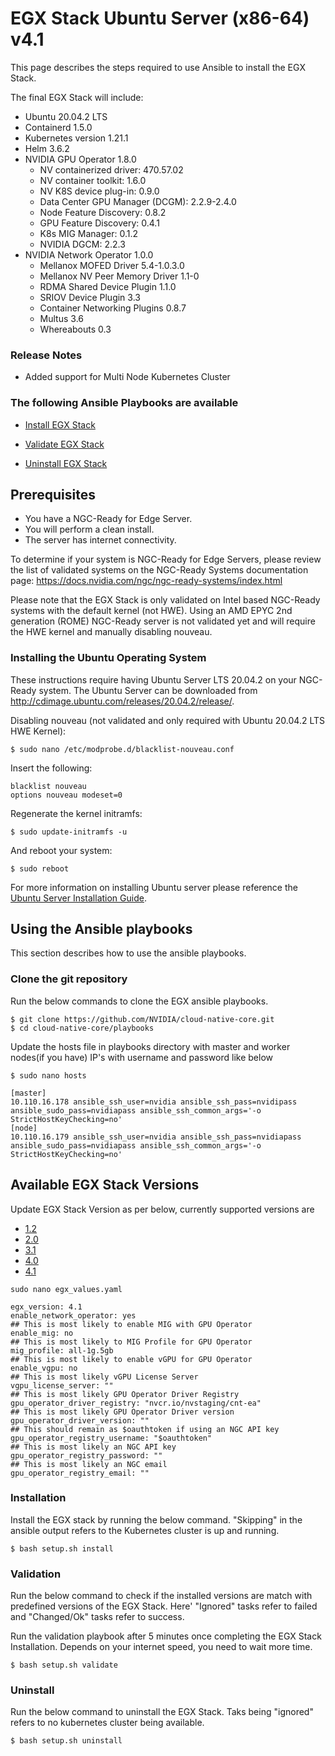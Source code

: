 <h1> EGX Stack Ubuntu Server (x86-64) v4.1 </h1>

This page describes the steps required to use Ansible to install the EGX Stack.

The final EGX Stack will include:

- Ubuntu 20.04.2 LTS
- Containerd 1.5.0
- Kubernetes version 1.21.1
- Helm 3.6.2
- NVIDIA GPU Operator 1.8.0
  - NV containerized driver: 470.57.02
  - NV container toolkit: 1.6.0
  - NV K8S device plug-in: 0.9.0
  - Data Center GPU Manager (DCGM): 2.2.9-2.4.0
  - Node Feature Discovery: 0.8.2
  - GPU Feature Discovery: 0.4.1
  - K8s MIG Manager: 0.1.2
  - NVIDIA DGCM: 2.2.3
- NVIDIA Network Operator 1.0.0
  - Mellanox MOFED Driver 5.4-1.0.3.0
  - Mellanox NV Peer Memory Driver 1.1-0
  - RDMA Shared Device Plugin 1.1.0
  - SRIOV Device Plugin 3.3
  - Container Networking Plugins 0.8.7
  - Multus 3.6
  - Whereabouts 0.3

### Release Notes

- Added support for Multi Node Kubernetes Cluster

### The following Ansible Playbooks are available

- [Install EGX Stack](https://github.com/NVIDIA/cloud-native-core/blob/master/playbooks/egx-installation.yaml)

- [Validate EGX Stack ](https://github.com/NVIDIA/cloud-native-core/blob/master/playbooks/egx-validation.yaml)

- [Uninstall EGX Stack](https://github.com/NVIDIA/cloud-native-core/blob/master/playbooks/egx-uninstall.yaml)

## Prerequisites

- You have a NGC-Ready for Edge Server.
- You will perform a clean install.
- The server has internet connectivity.

To determine if your system is NGC-Ready for Edge Servers, please review the list of validated systems on the NGC-Ready Systems documentation page: https://docs.nvidia.com/ngc/ngc-ready-systems/index.html

Please note that the EGX Stack is only validated on Intel based NGC-Ready systems with the default kernel (not HWE). Using an AMD EPYC 2nd generation (ROME) NGC-Ready server is not validated yet and will require the HWE kernel and manually disabling nouveau.

### Installing the Ubuntu Operating System
These instructions require having Ubuntu Server LTS 20.04.2 on your NGC-Ready system. The Ubuntu Server can be downloaded from http://cdimage.ubuntu.com/releases/20.04.2/release/.

Disabling nouveau (not validated and only required with Ubuntu 20.04.2 LTS HWE Kernel): 

```
$ sudo nano /etc/modprobe.d/blacklist-nouveau.conf
```

Insert the following:

```
blacklist nouveau
options nouveau modeset=0
```

Regenerate the kernel initramfs:

```
$ sudo update-initramfs -u
```

And reboot your system:

```
$ sudo reboot
```

For more information on installing Ubuntu server please reference the [Ubuntu Server Installation Guide](https://ubuntu.com/tutorials/tutorial-install-ubuntu-server#1-overview).
 
## Using the Ansible playbooks 
This section describes how to use the ansible playbooks.

### Clone the git repository

Run the below commands to clone the EGX ansible playbooks.

```
$ git clone https://github.com/NVIDIA/cloud-native-core.git
$ cd cloud-native-core/playbooks
```

Update the hosts file in playbooks directory with master and worker nodes(if you have) IP's with username and password like below

```
$ sudo nano hosts

[master]
10.110.16.178 ansible_ssh_user=nvidia ansible_ssh_pass=nvidipass ansible_sudo_pass=nvidiapass ansible_ssh_common_args='-o StrictHostKeyChecking=no'
[node]
10.110.16.179 ansible_ssh_user=nvidia ansible_ssh_pass=nvidiapass ansible_sudo_pass=nvidiapass ansible_ssh_common_args='-o StrictHostKeyChecking=no'
```


## Available EGX Stack Versions

Update EGX Stack Version as per below, currently supported versions are

- [1.2](https://github.com/NVIDIA/cloud-native-core/blob/master/playbooks/Ubuntu_Server_v1.2.md)
- [2.0](https://github.com/NVIDIA/cloud-native-core/blob/master/playbooks/Ubuntu_Server_v2.0.md)
- [3.1](https://github.com/NVIDIA/cloud-native-core/blob/master/playbooks/Ubuntu_Server_v3.1.md)
- [4.0](https://github.com/NVIDIA/cloud-native-core/blob/master/playbooks/Ubuntu_Server_v4.0.md)
- [4.1](https://github.com/NVIDIA/cloud-native-core/blob/master/playbooks/Ubuntu_Server_v4.0.md)

```
sudo nano egx_values.yaml
```
```
egx_version: 4.1
enable_network_operator: yes
## This is most likely to enable MIG with GPU Operator 
enable_mig: no
## This is most likely to MIG Profile for GPU Operator 
mig_profile: all-1g.5gb
## This is most likely to enable vGPU for GPU Operator 
enable_vgpu: no
## This is most likely vGPU License Server
vgpu_license_server: ""
## This is most likely GPU Operator Driver Registry
gpu_operator_driver_registry: "nvcr.io/nvstaging/cnt-ea"
## This is most likely GPU Operator Driver version
gpu_operator_driver_version: ""
## This should remain as $oauthtoken if using an NGC API key
gpu_operator_registry_username: "$oauthtoken"
## This is most likely an NGC API key
gpu_operator_registry_password: ""
## This is most likely an NGC email
gpu_operator_registry_email: ""

```

### Installation

Install the EGX stack by running the below command. "Skipping" in the ansible output refers to the Kubernetes cluster is up and running.

```
$ bash setup.sh install
```

### Validation

Run the below command to check if the installed versions are match with predefined versions of the EGX Stack. Here' "Ignored" tasks refer to failed and "Changed/Ok" tasks refer to success.

Run the validation playbook after 5 minutes once completing the EGX Stack Installation. Depends on your internet speed, you need to wait more time.

```
$ bash setup.sh validate
```

### Uninstall

Run the below command to uninstall the EGX Stack. Taks being "ignored" refers to no kubernetes cluster being available.

```
$ bash setup.sh uninstall
```

